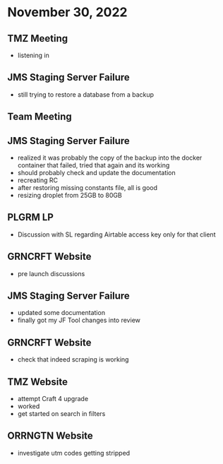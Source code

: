 # November 30, 2022

## TMZ Meeting
- listening in

## JMS Staging Server Failure
- still trying to restore a database from a backup

## Team Meeting

## JMS Staging Server Failure
- realized it was probably the copy of the backup into the docker container that failed, tried that again and its working
- should probably check and update the documentation
- recreating RC
- after restoring missing constants file, all is good
- resizing droplet from 25GB to 80GB

## PLGRM LP
- Discussion with SL regarding Airtable access key only for that client

## GRNCRFT Website
- pre launch discussions

## JMS Staging Server Failure
- updated some documentation
- finally got my JF Tool changes into review

## GRNCRFT Website
- check that indeed scraping is working

## TMZ Website
- attempt Craft 4 upgrade
- worked
- get started on search in filters

## ORRNGTN Website
- investigate utm codes getting stripped
